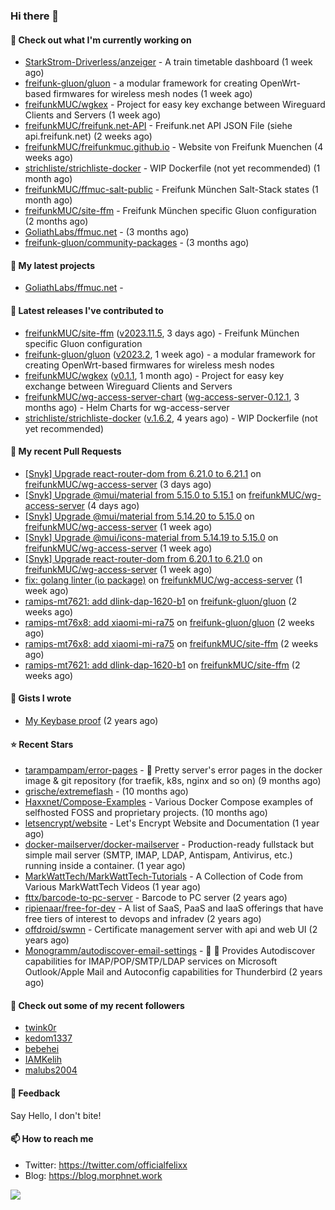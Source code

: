 ### Hi there 👋

#### 👷 Check out what I'm currently working on

- [StarkStrom-Driverless/anzeiger](https://github.com/StarkStrom-Driverless/anzeiger) - A train timetable dashboard (1 week ago)
- [freifunk-gluon/gluon](https://github.com/freifunk-gluon/gluon) - a modular framework for creating OpenWrt-based firmwares for wireless mesh nodes (1 week ago)
- [freifunkMUC/wgkex](https://github.com/freifunkMUC/wgkex) - Project for easy key exchange between Wireguard Clients and Servers (1 week ago)
- [freifunkMUC/freifunk.net-API](https://github.com/freifunkMUC/freifunk.net-API) - Freifunk.net API JSON File (siehe api.freifunk.net) (2 weeks ago)
- [freifunkMUC/freifunkmuc.github.io](https://github.com/freifunkMUC/freifunkmuc.github.io) - Website von Freifunk Muenchen (4 weeks ago)
- [strichliste/strichliste-docker](https://github.com/strichliste/strichliste-docker) - WIP Dockerfile (not yet recommended) (1 month ago)
- [freifunkMUC/ffmuc-salt-public](https://github.com/freifunkMUC/ffmuc-salt-public) - Freifunk München Salt-Stack states (1 month ago)
- [freifunkMUC/site-ffm](https://github.com/freifunkMUC/site-ffm) - Freifunk München specific Gluon configuration (2 months ago)
- [GoliathLabs/ffmuc.net](https://github.com/GoliathLabs/ffmuc.net) -  (3 months ago)
- [freifunk-gluon/community-packages](https://github.com/freifunk-gluon/community-packages) -  (3 months ago)

#### 🌱 My latest projects

- [GoliathLabs/ffmuc.net](https://github.com/GoliathLabs/ffmuc.net) - 

#### 🔭 Latest releases I've contributed to

- [freifunkMUC/site-ffm](https://github.com/freifunkMUC/site-ffm) ([v2023.11.5](https://github.com/freifunkMUC/site-ffm/releases/tag/v2023.11.5), 3 days ago) - Freifunk München specific Gluon configuration
- [freifunk-gluon/gluon](https://github.com/freifunk-gluon/gluon) ([v2023.2](https://github.com/freifunk-gluon/gluon/releases/tag/v2023.2), 1 week ago) - a modular framework for creating OpenWrt-based firmwares for wireless mesh nodes
- [freifunkMUC/wgkex](https://github.com/freifunkMUC/wgkex) ([v0.1.1](https://github.com/freifunkMUC/wgkex/releases/tag/v0.1.1), 1 month ago) - Project for easy key exchange between Wireguard Clients and Servers
- [freifunkMUC/wg-access-server-chart](https://github.com/freifunkMUC/wg-access-server-chart) ([wg-access-server-0.12.1](https://github.com/freifunkMUC/wg-access-server-chart/releases/tag/wg-access-server-0.12.1), 3 months ago) - Helm Charts for wg-access-server
- [strichliste/strichliste-docker](https://github.com/strichliste/strichliste-docker) ([v.1.6.2](https://github.com/strichliste/strichliste-docker/releases/tag/v.1.6.2), 4 years ago) - WIP Dockerfile (not yet recommended)

#### 🔨 My recent Pull Requests

- [[Snyk] Upgrade react-router-dom from 6.21.0 to 6.21.1](https://github.com/freifunkMUC/wg-access-server/pull/553) on [freifunkMUC/wg-access-server](https://github.com/freifunkMUC/wg-access-server) (3 days ago)
- [[Snyk] Upgrade @mui/material from 5.15.0 to 5.15.1](https://github.com/freifunkMUC/wg-access-server/pull/552) on [freifunkMUC/wg-access-server](https://github.com/freifunkMUC/wg-access-server) (4 days ago)
- [[Snyk] Upgrade @mui/material from 5.14.20 to 5.15.0](https://github.com/freifunkMUC/wg-access-server/pull/549) on [freifunkMUC/wg-access-server](https://github.com/freifunkMUC/wg-access-server) (1 week ago)
- [[Snyk] Upgrade @mui/icons-material from 5.14.19 to 5.15.0](https://github.com/freifunkMUC/wg-access-server/pull/548) on [freifunkMUC/wg-access-server](https://github.com/freifunkMUC/wg-access-server) (1 week ago)
- [[Snyk] Upgrade react-router-dom from 6.20.1 to 6.21.0](https://github.com/freifunkMUC/wg-access-server/pull/547) on [freifunkMUC/wg-access-server](https://github.com/freifunkMUC/wg-access-server) (1 week ago)
- [fix: golang linter (io package)](https://github.com/freifunkMUC/wg-access-server/pull/546) on [freifunkMUC/wg-access-server](https://github.com/freifunkMUC/wg-access-server) (1 week ago)
- [ramips-mt7621: add dlink-dap-1620-b1](https://github.com/freifunk-gluon/gluon/pull/3124) on [freifunk-gluon/gluon](https://github.com/freifunk-gluon/gluon) (2 weeks ago)
- [ramips-mt76x8: add xiaomi-mi-ra75](https://github.com/freifunk-gluon/gluon/pull/3122) on [freifunk-gluon/gluon](https://github.com/freifunk-gluon/gluon) (2 weeks ago)
- [ramips-mt76x8: add xiaomi-mi-ra75](https://github.com/freifunkMUC/site-ffm/pull/346) on [freifunkMUC/site-ffm](https://github.com/freifunkMUC/site-ffm) (2 weeks ago)
- [ramips-mt7621: add dlink-dap-1620-b1](https://github.com/freifunkMUC/site-ffm/pull/345) on [freifunkMUC/site-ffm](https://github.com/freifunkMUC/site-ffm) (2 weeks ago)

#### 📓 Gists I wrote

- [My Keybase proof](https://gist.github.com/69863960a08efeb03ad576ccaf93d880) (2 years ago)

#### ⭐ Recent Stars

- [tarampampam/error-pages](https://github.com/tarampampam/error-pages) - 🚧 Pretty server&#39;s error pages in the docker image &amp; git repository (for traefik, k8s, nginx and so on) (9 months ago)
- [grische/extremeflash](https://github.com/grische/extremeflash) -  (10 months ago)
- [Haxxnet/Compose-Examples](https://github.com/Haxxnet/Compose-Examples) - Various Docker Compose examples of selfhosted FOSS and proprietary projects. (10 months ago)
- [letsencrypt/website](https://github.com/letsencrypt/website) - Let&#39;s Encrypt Website and Documentation (1 year ago)
- [docker-mailserver/docker-mailserver](https://github.com/docker-mailserver/docker-mailserver) - Production-ready fullstack but simple mail server (SMTP, IMAP, LDAP, Antispam, Antivirus, etc.) running inside a container. (1 year ago)
- [MarkWattTech/MarkWattTech-Tutorials](https://github.com/MarkWattTech/MarkWattTech-Tutorials) - A Collection of Code from Various MarkWattTech Videos (1 year ago)
- [fttx/barcode-to-pc-server](https://github.com/fttx/barcode-to-pc-server) - Barcode to PC server (2 years ago)
- [ripienaar/free-for-dev](https://github.com/ripienaar/free-for-dev) - A list of SaaS, PaaS and IaaS offerings that have free tiers of interest to devops and infradev (2 years ago)
- [offdroid/swmn](https://github.com/offdroid/swmn) - Certificate management server with api and web UI (2 years ago)
- [Monogramm/autodiscover-email-settings](https://github.com/Monogramm/autodiscover-email-settings) - :whale: :wrench: Provides Autodiscover capabilities for IMAP/POP/SMTP/LDAP services on Microsoft Outlook/Apple Mail and Autoconfig capabilities for Thunderbird (2 years ago)

#### 👯 Check out some of my recent followers

- [twink0r](https://github.com/twink0r)
- [kedom1337](https://github.com/kedom1337)
- [bebehei](https://github.com/bebehei)
- [IAMKelih](https://github.com/IAMKelih)
- [malubs2004](https://github.com/malubs2004)

#### 💬 Feedback

Say Hello, I don't bite!

#### 📫 How to reach me

- Twitter: https://twitter.com/officialfelixx
- Blog: https://blog.morphnet.work

<img align="left" src="https://github-readme-stats.vercel.app/api?username=GoliathLabs&show_icons=true&hide_border=true&layout=compact&theme=chartreuse-dark&hide_rank=true&include_all_commits=true&bg_color=0d1117" />
